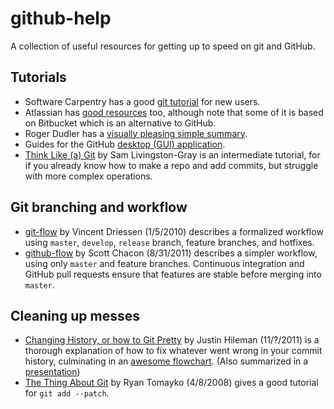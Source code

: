 # github-help
A collection of useful resources for getting up to speed on git and GitHub.

## Tutorials
* Software Carpentry has a good [git tutorial](http://swcarpentry.github.io/git-novice/) for new users.
* Atlassian has [good resources](https://www.atlassian.com/git/tutorials/) too, although note that some of it is based on Bitbucket which is an alternative to GitHub.
* Roger Dudler has a [visually pleasing simple summary](http://rogerdudler.github.io/git-guide/).
* Guides for the GitHub [desktop (GUI) application](https://help.github.com/desktop/guides/).
* [Think Like (a) Git](http://think-like-a-git.net/) by Sam Livingston-Gray is an intermediate tutorial, for if you already know how to make a repo and add commits, but struggle with more complex operations.

## Git branching and workflow
* [git-flow](http://nvie.com/posts/a-successful-git-branching-model/) by Vincent Driessen (1/5/2010) describes a formalized workflow using `master`, `develop`, `release` branch, feature branches, and hotfixes.
* [github-flow](http://scottchacon.com/2011/08/31/github-flow.html) by Scott Chacon (8/31/2011) describes a simpler workflow, using only `master` and feature branches. Continuous integration and GitHub pull requests ensure that features are stable before merging into `master`.

## Cleaning up messes
* [Changing History, or how to Git Pretty](http://justinhileman.info/article/changing-history/) by Justin Hileman (11/?/2011) is a thorough explanation of how to fix whatever went wrong in your commit history, culminating in an [awesome flowchart](http://justinhileman.info/article/git-pretty/). (Also summarized in a [presentation](https://presentate.com/bobthecow/talks/changing-history))
* [The Thing About Git](http://2ndscale.com/rtomayko/2008/the-thing-about-git) by Ryan Tomayko (4/8/2008) gives a good tutorial for `git add --patch`.
